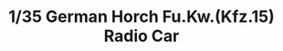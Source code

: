---
layout: product
title: "1/35 German Horch Fu.Kw.(Kfz.15) Radio Car"
price: "TBA" 
desc: "Maketa"
img_path: "/assets/img/BRNC35182.webp"
brand: "Bronco"
available: false
special_offer: false
new: false
soon: false
cat: "010000"
subcat: "015800"
subsubcat: "0N/A"
sifra: "BRNC35182"
popular: false
---